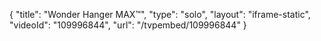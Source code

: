 {
    "title": "Wonder Hanger MAX&trade;",
    "type": "solo",
    "layout": "iframe-static",
    "videoId": "109996844",
    "url": "\/tvpembed\/109996844"
}